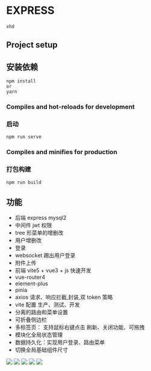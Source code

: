 # EXPRESS

```
xhd
```

## Project setup

## 安装依赖

```
npm install
or
yarn
```

### Compiles and hot-reloads for development

### 启动

```
npm run serve
```

### Compiles and minifies for production

### 打包构建

```
npm run build
```

## 功能

-   后端 express mysql2
-   中间件 jwt 权限
-   tree 形菜单的增删改
-   用户增删改
-   登录
-   websocket 踢出用户登录
-   附件上传
-   前端 vite5 + vue3 + js 快速开发
-   vue-router4
-   element-plus
-   pinia
-   axios 请求、响应拦截,封装,双 token 策略
-   vite 配置 生产、测试、开发
-   分离的路由和菜单设置
-   可折叠侧边栏
-   多标签页： 支持鼠标右键点击 刷新、关闭功能、可拖拽
-   模块化全局状态管理
-   数据持久化：实现用户登录、路由菜单
-   切换全局基础组件尺寸

<!-- 如何写readme 加图片-->
<img src="https://img.shields.io/badge/vue-3.4.21-green" />
<img src="https://img.shields.io/badge/vite-5.2.0-green" />
<img src="https://img.shields.io/badge/element-plus-green" />
<img src="https://img.shields.io/badge/pinia-3.2.1-green" />
<img src="https://img.shields.io/badge/tailwindcss-3.4.4-green" />
